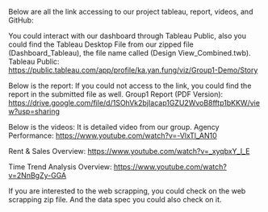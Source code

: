 Below are all the link accessing to our project tableau, report, videos, and GitHub:


You could interact with our dashboard through Tableau Public, also you could find the Tableau Desktop File from our zipped file (Dashboard_Tableau), the file name called (Design View_Combined.twb).
Tableau Public: https://public.tableau.com/app/profile/ka.yan.fung/viz/Group1-Demo/Story 


Below is the report:
If you could not access to the link, you could find the report in the submitted file as well.
Group1 Report (PDF Version):
https://drive.google.com/file/d/1SOhVk2bjIacap1GZU2WvoB8fftp1bKKW/view?usp=sharing


Below is the videos:
It is detailed video from our group.
Agency Performance:
https://www.youtube.com/watch?v=-VlxTl_AN10 

Rent & Sales Overview:
https://www.youtube.com/watch?v=_xyqbxY_l_E 

Time Trend Analysis Overview:
https://www.youtube.com/watch?v=2NnBgZy-GGA 

If you are interested to the web scrapping, you could check on the web scrapping zip file. And the data spec you could also check on it.
